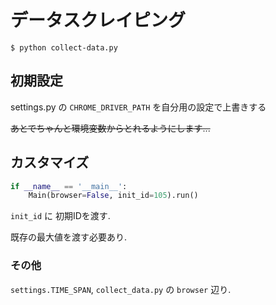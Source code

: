 # データスクレイピング

```shell script
$ python collect-data.py 
```

## 初期設定

settings.py の `CHROME_DRIVER_PATH` を自分用の設定で上書きする

~~あとでちゃんと環境変数からとれるようにします...~~

## カスタマイズ

``` python:collect_data.py
if __name__ == '__main__':
    Main(browser=False, init_id=105).run()
```

`init_id` に 初期IDを渡す.

既存の最大値を渡す必要あり.

### その他

`settings.TIME_SPAN`,  `collect_data.py` の `browser` 辺り.
